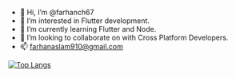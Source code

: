 - 👋 Hi, I’m @farhanch67
- 👀 I’m interested in Flutter development.
- 🌱 I’m currently learning Flutter and Node.
- 💞️ I’m looking to collaborate on with Cross Platform Developers.
- 📫 farhanaslam910@gmail.com

<!---
farhanch67/farhanch67 is a ✨ special ✨ repository because its `README.md` (this file) appears on your GitHub profile.
You can click the Preview link to take a look at your changes.
--->
[![Top Langs](https://github-readme-stats.vercel.app/api/top-langs/?username=farhanch67)](https://github.com/anuraghazra/github-readme-stats)
